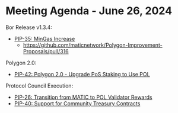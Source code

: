 # Meeting Agenda - June 26, 2024

Bor Release v1.3.4:
* [PIP-35: MinGas Increase](https://github.com/maticnetwork/Polygon-Improvement-Proposals/blob/main/PIPs/PIP-35.md)
  *   https://github.com/maticnetwork/Polygon-Improvement-Proposals/pull/316

Polygon 2.0:
* [PIP-42: Polygon 2.0 - Upgrade PoS Staking to Use POL](https://github.com/maticnetwork/Polygon-Improvement-Proposals/blob/main/PIPs/PIP-42.md)

Protocol Council Execution:
* [PIP-26: Transition from MATIC to POL Validator Rewards](https://github.com/maticnetwork/Polygon-Improvement-Proposals/blob/main/PIPs/PIP-26.md)
* [PIP-40: Support for Community Treasury Contracts](https://github.com/maticnetwork/Polygon-Improvement-Proposals/blob/main/PIPs/PIP-40.md)
